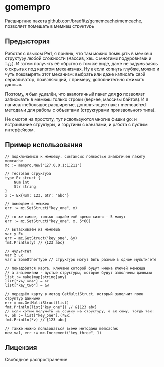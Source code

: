 # gomempro
Расширение пакета github.com/bradfitz/gomemcache/memcache, позволяет помещать в мемкеш структуры
## Предыстория
Работая с языком Perl, я привык, что там можно помещать в мемкеш структуру любой сложности (массив, хеш с многими подуровнями и т.д.). И затем получить её обратно в том же виде, даже не задумываясь о скрытых под капотом механизмах. Ну а если копнуть глубже, можно и чуть поковырять этот механизм: выбрать или даже написать свой сериализатор, позволяющий, к примеру, дополнительно сжимать данные.

Поэтому, я был удивлён, что аналогичный пакет для **go** позволяет записывать в мемкеш только строки (вернее, массивы байтов). И я написал небольшое расширение, дополняющее пакет memcached методами для работы с объектами (структурами произвольного типа).

Не смотря на простоту, тут используются многие фишки go: и встраивание структуры, и горутины с каналами, и работа с пустым интерфейсом.
## Пример использования

```
// подключаемся к мемкешу. синтаксис полностью аналогичен пакету memcache
mc := mempro.New("127.0.0.1:11211")

// тестовая структура
type Ex struct {
    Num int
    Str string
}
x := Ex{Num: 123, Str: "abc"}

// помещаем в мемкеш
err := mc.SetStruct("key_one", x)

// то же самое, только задаём ещё время жизни - 5 минут
err := mc.SetStruct("key_one", x, 5*60)

// вытаскиваем из мемкеша
var y Ex
err = mc.GetStruct("key_one", &y)
fmt.Println(y) // {123 abc}

// мультигет
var z Ex
var w SomeOtherType // структуры могут быть разные в одном мультигете

// понадобится карта, ключами которой будут имена ключей мемкеша
// а значениями - пустые структуры, которые будут заполнены данными
list := make(map[string]any)
list["key_one"] = &z
list["key_two"] = &w 

// передаём карту в метод GetMultiStruct, который заполнит поля структур данными
err = mc.GetMultiStruct(list)
fmt.Println(list["key_one"]) // &{123 abc}
// если хотим получить не ссылку на структуру, а её саму, тогда так:
v, ok := list["key_one"].(*Ex)
fmt.Println(*v) // {123 abc}

// также можно пользоваться всеми методами memcache:
new_val, err := mc.Increment("key_three", 1)
 ```
## Лицензия
Свободное распространение
